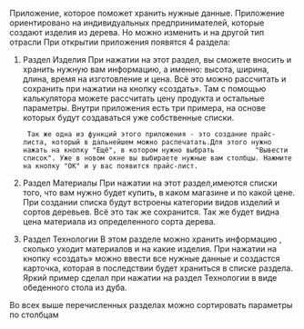 Приложение, которое поможет хранить нужные данные.
Приложение ориентировано на индивидуальных предпринимателей, которые создают изделия из дерева. Но можно изменить и на другой тип отрасли
При открытии приложения появятся 4 раздела:

1. Раздел Изделия
При нажатии на этот раздел, вы сможете вносить и хранить нужную вам информацию, а именно: высота, ширина, длина, время на изготовление и цена. Всё это можно рассчитать и сохранить при нажатии на кнопку «создать». Там с помощью калькулятора можете рассчитать цену продукта и остальные параметры. Внутри приложения есть три примера, на основе которых будут создаваться уже собственные списки.

        Так же одна из функций этого приложения - это создание прайс-листа, который в дальнейшем можно распечатать.Для этого нужно нажать на кнопку "Ещё", в котором нужно выбрать          "Вывести список". Уже в новом окне вы выбираете нужные вам столбцы. Нажмите на кнопку "ОК" и у вас появится прайс-лист.

2. Раздел Материалы
При нажатии на этот раздел,имеются списки того, что вам нужно будет купить, в каком магазине и по какой цене. При создании списка будут встроены категории видов изделий и сортов деревьев. Всё это так же сохранится. Так же будет видна цена материала из определенного сорта дерева.

3. Раздел Технологии
В этом разделе можно хранить информацию , сколько уходит материалов и на какие изделия. При нажатии на кнопку «создать» можно ввести все нужные данные и создастся карточка, которая в последствии будет храниться в списке раздела. Яркий пример сделал при нажатии на раздел Технологии в виде обеденного стола из дуба.

Во всех выше перечисленных разделах можно сортировать параметры по столбцам
